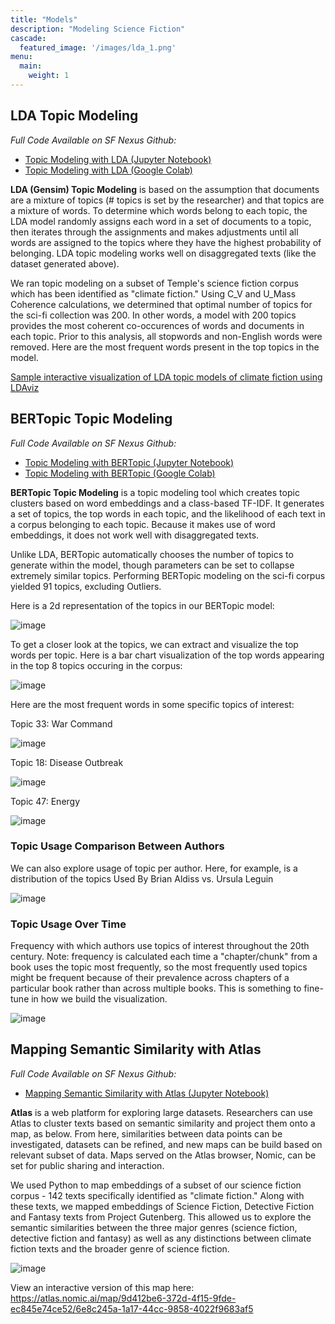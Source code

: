 ```yaml
---
title: "Models"
description: "Modeling Science Fiction"
cascade:
  featured_image: '/images/lda_1.png'
menu:
  main:
    weight: 1
---
```

## LDA Topic Modeling
*Full Code Available on SF Nexus Github:*
- [Topic Modeling with LDA (Jupyter Notebook)](https://github.com/SF-Nexus/extracted-features-notebooks/blob/main/notebooks/Analyzing_Extracted_Features/Topic%20Modeling%20with%20LDA%20(Jupyter%20Notebook).ipynb)
- [Topic Modeling with LDA (Google Colab)](https://github.com/SF-Nexus/extracted-features-notebooks/blob/main/notebooks/Analyzing_Extracted_Features/Topic_Modeling_with_LDA%20(Colab).ipynb)

**LDA (Gensim) Topic Modeling** is based on the assumption that documents are a mixture of topics (# topics is set by the researcher) and that topics are a mixture of words. To determine which words belong to each topic, the LDA model randomly assigns each word in a set of documents to a topic, then iterates through the assignments and makes adjustments until all words are assigned to the topics where they have the highest probability of belonging. LDA topic modeling works well on disaggregated texts (like the dataset generated above). 

We ran topic modeling on a subset of Temple's science fiction corpus which has been identified as "climate fiction." Using C_V and U_Mass Coherence calculations, we determined that optimal number of topics for the sci-fi collection was 200. In other words, a model with 200 topics provides the most coherent co-occurences of words and documents in each topic. Prior to this analysis, all stopwords and non-English words were removed. Here are the most frequent words present in the top topics in the model.

[Sample interactive visualization of LDA topic models of climate fiction using LDAviz](https://sf-nexus.github.io/ldaviz/)

## BERTopic Topic Modeling
*Full Code Available on SF Nexus Github:*
- [Topic Modeling with BERTopic (Jupyter Notebook)](https://github.com/SF-Nexus/extracted-features-notebooks/blob/main/notebooks/Analyzing_Extracted_Features/Topic%20Modeling%20with%20BERTopic%20(Jupyter%20Notebook).ipynb)
- [Topic Modeling with BERTopic (Google Colab)](https://github.com/SF-Nexus/extracted-features-notebooks/blob/main/notebooks/Analyzing_Extracted_Features/Topic_Modeling_with_BERTopic%20(Colab).ipynb)

**BERTopic Topic Modeling** is a topic modeling tool which creates topic clusters based on word embeddings and a class-based TF-IDF. It generates a set of topics, the top words in each topic, and the likelihood of each text in a corpus belonging to each topic. Because it makes use of word embeddings, it does not work well with disaggregated texts. 

Unlike LDA, BERTopic automatically chooses the number of topics to generate within the model, though parameters can be set to collapse extremely similar topics. Performing BERTopic modeling on the sci-fi corpus yielded 91 topics, excluding Outliers.

Here is a 2d representation of the topics in our BERTopic model:

![image](/images/bertopic_plot.png)

To get a closer look at the topics, we can extract and visualize the top words per topic. Here is a bar chart visualization of the top words appearing in the top 8 topics occuring in the corpus:

![image](/images/bertopic_topwords.png)

Here are the most frequent words in some specific topics of interest: 

Topic 33: War Command

![image](/images/BERTopic_War_Command_WordCloud.png)

Topic 18: Disease Outbreak

![image](/images/BERTopic_Epidemic_WordCloud.png)

Topic 47: Energy

![image](/images/BERTopic_Energy_WordCloud.png)

### Topic Usage Comparison Between Authors

We can also explore usage of topic per author. Here, for example, is a distribution of the topics Used By Brian Aldiss vs. Ursula Leguin

![image](/images/BERTopic_Topic_Use_Comparison_Between_Aldiss_Leguin.png)

### Topic Usage Over Time

Frequency with which authors use topics of interest throughout the 20th century. 
Note: frequency is calculated each time a "chapter/chunk" from a book uses the topic most frequently, so the most frequently used topics might be frequent because of their prevalence across chapters of a particular book rather than across multiple books. This is something to fine-tune in how we build the visualization.

![image](/images/BERTopic_Topic_Usage_over_Time.png)

## Mapping Semantic Similarity with Atlas
*Full Code Available on SF Nexus Github:*
- [Mapping Semantic Similarity with Atlas (Jupyter Notebook)](https://github.com/SF-Nexus/extracted-features-notebooks/blob/main/notebooks/Analyzing_Extracted_Features/Mapping%20Semantic%20Similarity%20with%20Atlas%20(Jupyter%20Notebook).ipynb)


**Atlas** is a web platform for exploring large datasets. Researchers can use Atlas to cluster texts based on semantic similarity and project them onto a map, as below. From here, similarities between data points can be investigated, datasets can be refined, and new maps can be build based on relevant subset of data. Maps served on the Atlas browser, Nomic, can be set for public sharing and interaction. 

We used Python to map embeddings of a subset of our science fiction corpus - 142 texts specifically identified as "climate fiction." Along with these texts, we mapped embeddings of Science Fiction, Detective Fiction and Fantasy texts from Project Gutenberg. This allowed us to explore the semantic similarities between the three major genres (science fiction, detective fiction and fantasy) as well as any distinctions between climate fiction texts and the broader genre of science fiction.

![image](/images/atlas-output.png)

View an interactive version of this map here: https://atlas.nomic.ai/map/9d412be6-372d-4f15-9fde-ec845e74ce52/6e8c245a-1a17-44cc-9858-4022f9683af5

